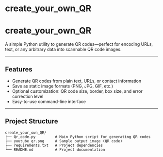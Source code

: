 # create_your_own_QR
#  create_your_own_QR

A simple Python utility to generate QR codes—perfect for encoding URLs, text, or any arbitrary data into scannable QR code images.

---

##  Features
- Generate QR codes from plain text, URLs, or contact information
- Save as static image formats (PNG, JPG, GIF, etc.)
- Optional customization: QR code size, border, box size, and error correction level
- Easy-to-use command-line interface

---

##  Project Structure

```text
create_your_own_QR/
├── Qr_code.py         # Main Python script for generating QR codes
├── youtube_qr.png     # Sample output image (QR code)
├── requirements.txt   # Project dependencies
└── README.md          # Project documentation
